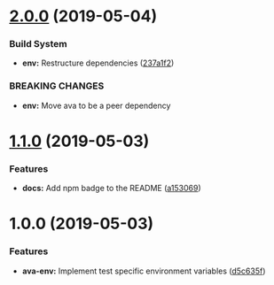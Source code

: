 # [2.0.0](https://github.com/ChocPanda/ava-env/compare/v1.1.0...v2.0.0) (2019-05-04)


### Build System

* **env:** Restructure dependencies ([237a1f2](https://github.com/ChocPanda/ava-env/commit/237a1f2))


### BREAKING CHANGES

* **env:** Move ava to be a peer dependency

# [1.1.0](https://github.com/ChocPanda/ava-env/compare/v1.0.0...v1.1.0) (2019-05-03)


### Features

* **docs:** Add npm badge to the README ([a153069](https://github.com/ChocPanda/ava-env/commit/a153069))

# 1.0.0 (2019-05-03)


### Features

* **ava-env:** Implement test specific environment variables ([d5c635f](https://github.com/ChocPanda/ava-env/commit/d5c635f))
